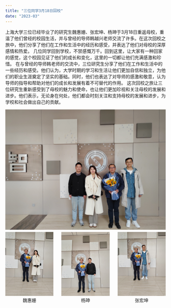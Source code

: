 ```yaml
---
title: "三位同学3月18日回校"
date: "2023-03"
---
```


上海大学三位已经毕业了的研究生魏惠姗、张宏坤、杨珅于3月18日重返母校，重温了他们曾经的校园生活，并与曾经的导师韩越兴老师交流了许多。在这次回校之旅中，他们分享了他们在工作和生活中的经历和感受，并表达了他们对母校的深厚感情和热爱。 几位同学回到学校，不禁感慨万千。回到这里，让大家有一种回家的感觉，这个校园见证了他们的成长和变化，这里的一切都让他们充满感激和珍惜。 在与曾经的导师韩老师的交流中，三位研究生分享了他们在工作和生活中的一些经历和感受。他们认为，大学时期的学习和生活让他们更加自信和独立，为他们的职业生涯奠定了坚实的基础。同时，他们也表达了对导师的感激和敬意，认为导师的指导和帮助对他们的成长和发展有着不可替代的作用。 这次回校之旅让三位研究生重新感受到了母校的魅力和使命，也让他们更加珍视和关注母校的发展和进步。他们表示，无论身在何处，他们都会时刻关注和支持母校的发展和进步，为学校和社会做出自己的贡献。

<p style="text-align: center">
    <img src="/images/indexPic/2023/home.jpg">
</p>

<div style="margin-top: -10px; display: flex; justify-content: center; gap: 25px;">
    <div style="text-align: center;">
        <img src="/images/indexPic/2023/hanandwei.jpg" style="width: 210px;">
        <div>魏惠姗</div>
    </div>
    <div style="text-align: center;">
        <img src="/images/indexPic/2023/hanandyang.jpg" style="width: 210px;">
        <div>杨珅</div>
    </div>
    <div style="text-align: center;">
        <img src="/images/indexPic/2023/hanandzhang.jpg" style="width: 210px;">
        <div>张宏坤</div>
    </div>
</div>